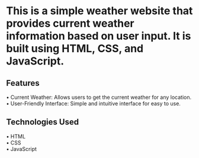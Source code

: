 # This is a simple weather website that provides current weather information based on user input. It is built using HTML, CSS, and JavaScript.

## Features

• Current Weather: Allows users to get the current weather for any location. <br>
• User-Friendly Interface: Simple and intuitive interface for easy to use.   <br>

## Technologies Used

• HTML <br>
• CSS  <br>
• JavaScript  <br>
